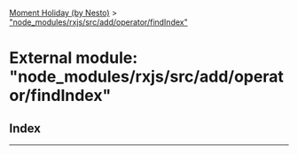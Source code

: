 [Moment Holiday (by Nesto)](../README.md) > ["node_modules/rxjs/src/add/operator/findIndex"](../modules/_node_modules_rxjs_src_add_operator_findindex_.md)

# External module: "node_modules/rxjs/src/add/operator/findIndex"

## Index

---

